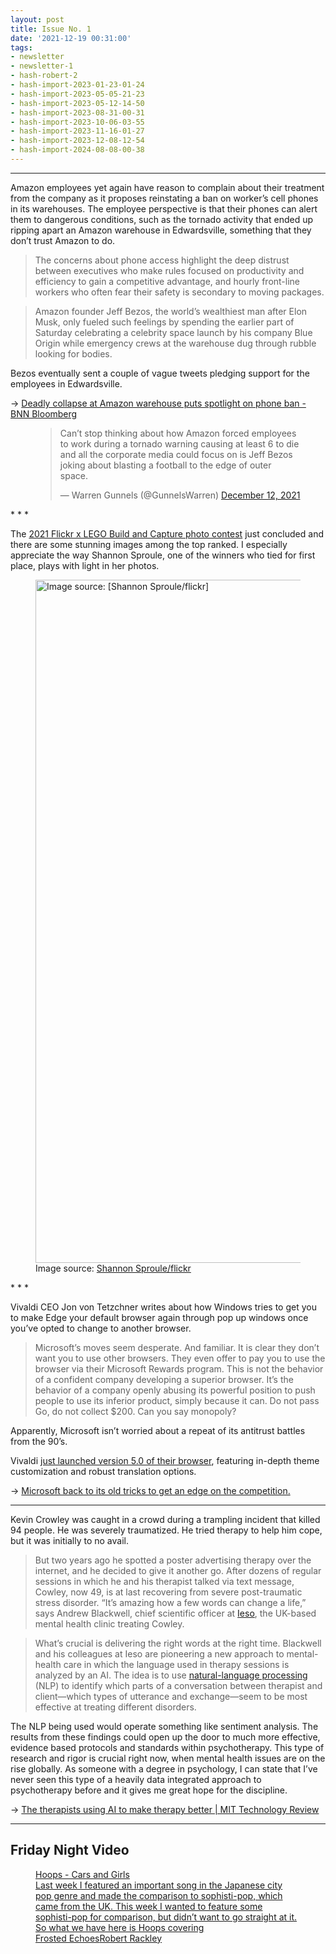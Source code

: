 ```yaml
---
layout: post
title: Issue No. 1
date: '2021-12-19 00:31:00'
tags:
- newsletter
- newsletter-1
- hash-robert-2
- hash-import-2023-01-23-01-24
- hash-import-2023-05-05-21-23
- hash-import-2023-05-12-14-50
- hash-import-2023-08-31-00-31
- hash-import-2023-10-06-03-55
- hash-import-2023-11-16-01-27
- hash-import-2023-12-08-12-54
- hash-import-2024-08-08-00-38
---
```


* * *

Amazon employees yet again have reason to complain about their treatment from the company as it proposes reinstating a ban on worker’s cell phones in its warehouses. The employee perspective is that their phones can alert them to dangerous conditions, such as the tornado activity that ended up ripping apart an Amazon warehouse in Edwardsville, something that they don’t trust Amazon to do.

> The concerns about phone access highlight the deep distrust between executives who make rules focused on productivity and efficiency to gain a competitive advantage, and hourly front-line workers who often fear their safety is secondary to moving packages.

> Amazon founder Jeff Bezos, the world’s wealthiest man after Elon Musk, only fueled such feelings by spending the earlier part of Saturday celebrating a celebrity space launch by his company Blue Origin while emergency crews at the warehouse dug through rubble looking for bodies.

Bezos eventually sent a couple of vague tweets pledging support for the employees in Edwardsville.

→ [Deadly collapse at Amazon warehouse puts spotlight on phone ban - BNN Bloomberg](https://www.bnnbloomberg.ca/deadly-collapse-at-amazon-warehouse-puts-spotlight-on-phone-ban-1.1694429?utm_source=nextdraft&utm_medium=email)

<figure class="kg-card kg-embed-card"><blockquote class="twitter-tweet">
<p lang="en" dir="ltr">Can’t stop thinking about how Amazon forced employees to work during a tornado warning causing at least 6 to die and all the corporate media could focus on is Jeff Bezos joking about blasting a football to the edge of outer space.</p>— Warren Gunnels (@GunnelsWarren) <a href="https://twitter.com/GunnelsWarren/status/1470139702242123778?ref_src=twsrc%5Etfw">December 12, 2021</a>
</blockquote>
<script async src="https://platform.twitter.com/widgets.js" charset="utf-8"></script>
</figure>
* * *

The [2021 Flickr x LEGO Build and Capture photo contest](https://blog.flickr.net/en/2021/12/07/announcing-the-winners-of-our-lego-build-capture-photo-contest-2021/) just concluded and there are some stunning images among the top ranked. I especially appreciate the way Shannon Sproule, one of the winners who tied for first place, plays with light in her photos.

<figure class="kg-card kg-image-card kg-card-hascaption"><img src=" __GHOST_URL__ /content/images/2022/01/50951479013_73ae5f8eb4_k-3.jpg" class="kg-image" alt="Image source: [Shannon Sproule/flickr]" loading="lazy" width="2000" height="1093" srcset=" __GHOST_URL__ /content/images/size/w600/2022/01/50951479013_73ae5f8eb4_k-3.jpg 600w, __GHOST_URL__ /content/images/size/w1000/2022/01/50951479013_73ae5f8eb4_k-3.jpg 1000w, __GHOST_URL__ /content/images/size/w1600/2022/01/50951479013_73ae5f8eb4_k-3.jpg 1600w, __GHOST_URL__ /content/images/2022/01/50951479013_73ae5f8eb4_k-3.jpg 2048w" sizes="(min-width: 720px) 720px"><figcaption>Image source: <a href="https://flic.kr/p/2kCpDA6">Shannon Sproule/flickr</a></figcaption></figure>
* * *

Vivaldi CEO Jon von Tetzchner writes about how Windows tries to get you to make Edge your default browser again through pop up windows once you’ve opted to change to another browser.

> Microsoft’s moves seem desperate. And familiar. It is clear they don’t want you to use other browsers. They even offer to pay you to use the browser via their Microsoft Rewards program. This is not the behavior of a confident company developing a superior browser. It’s the behavior of a company openly abusing its powerful position to push people to use its inferior product, simply because it can. Do not pass Go, do not collect $200. Can you say monopoly?

Apparently, Microsoft isn’t worried about a repeat of its antitrust battles from the 90’s.

Vivaldi [just launched version 5.0 of their browser](https://youtu.be/IAB_S7ooqKs), featuring in-depth theme customization and robust translation options.

→ [Microsoft back to its old tricks to get an edge on the competition.](https://vivaldi.com/blog/microsoft-back-to-its-old-tricks-to-get-an-edge-on-the-competition/)

* * *

Kevin Crowley was caught in a crowd during a trampling incident that killed 94 people. He was severely traumatized. He tried therapy to help him cope, but it was initially to no avail.

> But two years ago he spotted a poster advertising therapy over the internet, and he decided to give it another go. After dozens of regular sessions in which he and his therapist talked via text message, Cowley, now 49, is at last recovering from severe post-traumatic stress disorder. “It’s amazing how a few words can change a life,” says Andrew Blackwell, chief scientific officer at [Ieso](https://www.iesogroup.com/), the UK-based mental health clinic treating Cowley.

> What’s crucial is delivering the right words at the right time. Blackwell and his colleagues at Ieso are pioneering a new approach to mental-health care in which the language used in therapy sessions is analyzed by an AI. The idea is to use [natural-language processing](https://www.technologyreview.com/2020/07/31/1005876/natural-language-processing-evaluation-ai-opinion/) (NLP) to identify which parts of a conversation between therapist and client—which types of utterance and exchange—seem to be most effective at treating different disorders.

The NLP being used would operate something like sentiment analysis. The results from these findings could open up the door to much more effective, evidence based protocols and standards within psychotherapy. This type of research and rigor is crucial right now, when mental health issues are on the rise globally. As someone with a degree in psychology, I can state that I’ve never seen this type of a heavily data integrated approach to psychotherapy before and it gives me great hope for the discipline.

→ [The therapists using AI to make therapy better | MIT Technology Review](https://www.technologyreview.com/2021/12/06/1041345/ai-nlp-mental-health-better-therapists-psychology-cbt/)

* * *

## Friday Night Video
<figure class="kg-card kg-bookmark-card"><a class="kg-bookmark-container" href=" __GHOST_URL__ /hoops-cars-and-girls/"><div class="kg-bookmark-content">
<div class="kg-bookmark-title">Hoops - Cars and Girls</div>
<div class="kg-bookmark-description">Last week I featured an important song in the Japanese city pop genre and made the comparison to sophisti-pop, which came from the UK. This week I wanted to feature some sophisti-pop for comparison, but didn’t want to go straight at it. So what we have here is Hoops covering</div>
<div class="kg-bookmark-metadata">
<img class="kg-bookmark-icon" src=" __GHOST_URL__ /favicon.png" alt=""><span class="kg-bookmark-author">Frosted Echoes</span><span class="kg-bookmark-publisher">Robert Rackley</span>
</div>
</div>
<div class="kg-bookmark-thumbnail"><img src=" __GHOST_URL__ /content/images/2021/12/CD0D46C8-FF35-4A2C-8D5B-EFDECB9AE82D..jpeg" alt=""></div></a></figure>